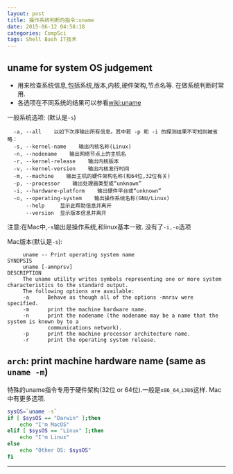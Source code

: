 ```yaml
---
layout: post
title: 操作系统判断的指令:uname
date: 2015-06-12 04:58:18
categories: CompSci
tags: Shell Bash IT技术
---
```

## uname for system OS judgement

- 用来检查系统信息,包括系统,版本,内核,硬件架构,节点名等. 在做系统判断时常用.
- 各选项在不同系统的结果可以参看[wiki:uname](http://en.wikipedia.org/wiki/Uname)


一般系统选项: (默认是`-s`)

~~~~
  -a, --all    以如下次序输出所有信息。其中若 -p 和 -i 的探测结果不可知则被省略：
  -s, --kernel-name    输出内核名称(Linux)
  -n, --nodename    输出网络节点上的主机名
  -r, --kernel-release    输出内核版本
  -v, --kernel-version    输出内核发行时间
  -m, --machine    输出主机的硬件架构名称(和64位,32位有关)
  -p, --processor    输出处理器类型或“unknown”
  -i, --hardware-platform    输出硬件平台或“unknown”
  -o, --operating-system    输出操作系统名称(GNU/Linux)
      --help     显示此帮助信息并离开
      --version  显示版本信息并离开
~~~~
注意:在Mac中,`-s`输出是操作系统,和linux基本一致. 没有了`-i,-o`选项

Mac版本(默认是`-s`):

~~~~
     uname -- Print operating system name
SYNOPSIS
     uname [-amnprsv]
DESCRIPTION
     The uname utility writes symbols representing one or more system characteristics to the standard output.
     The following options are available:
     -a      Behave as though all of the options -mnrsv were specified.
     -m      print the machine hardware name.
     -n      print the nodename (the nodename may be a name that the system is known by to a
             communications network).
     -p      print the machine processor architecture name.
     -r      print the operating system release.
~~~~

## `arch`: print machine hardware name (same as `uname -m`)
特殊的uname指令专用于硬件架构(32位 or 64位).一般是`x86_64`,`i386`这样. Mac中有更多选项.

~~~~ bash
sysOS=`uname -s`
if [ $sysOS == "Darwin" ];then
	echo "I'm MacOS"
elif [ $sysOS == "Linux" ];then
	echo "I'm Linux"
else
	echo "Other OS: $sysOS"
fi
~~~~

---
